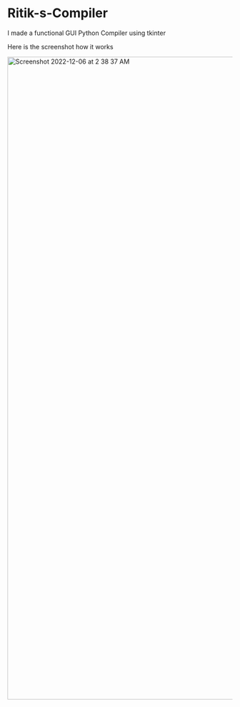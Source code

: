 # Ritik-s-Compiler
I made a functional GUI Python Compiler using tkinter

Here is the screenshot how it works

<img width="1440" alt="Screenshot 2022-12-06 at 2 38 37 AM" src="https://user-images.githubusercontent.com/75429675/205747869-68f886bc-225d-4758-b2d7-a6136f39ef22.png">

